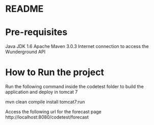 README
========

Pre-requisites
==============

Java JDK 1.6
Apache Maven 3.0.3
Internet connection to access the Wunderground API

How to Run the project
======================
Run the following command inside the codetest folder to build the application and deploy in tomcat 7

  mvn clean compile install tomcat7:run

Access the following url for the forecast page
  http://localhost:8080/codetest/forecast

